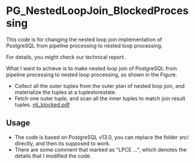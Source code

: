 # PG_NestedLoopJoin_BlockedProcessing
This code is for changing the nested loop join implementation of PostgreSQL from pipeline processing to nested loop processing.



For details, you might check our technical report.



 What I want to achieve is to make nested loop join of PostgreSQL from pipeline processing to nested loop processing, as shown in the Figure.
 * Collect all the outer tuples from the outer plan of nested loop join, and materialize the tuples at a tuplestorestate.
 * Fetch one outer tuple, and scan all the inner tuples to match join result tuples.
 [nlj_blocked.pdf](https://github.com/Eilowangfang/LPCE/files/8571939/nlj_blocked.pdf)
 





## Usage
 * The code is based on PostgreSQL v13.0, you can replace the folder *src/* directly, and then its supposed to work. 
 * There are some comment that marked as "LPCE ...", which denotes the details that I modified the code.





